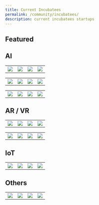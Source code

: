 ```yaml
---
title: Current Incubatees
permalink: /community/incubatees/
description: current incubatees startups
---
```

<h2>Featured</h2>


<h2>AI</h2>
<table>
	<tr>
		<td><img src="https://drive.google.com/uc?export=view&amp;id=1PBlBwvN8DNVgywtdP5-ltZrgYS51tzJg"></td>
		<td><img src="https://drive.google.com/uc?export=view&amp;id=14uCve2PmDu_0mYvtjuu9IhB5pxZequp4"></td>
		<td><img src="https://drive.google.com/uc?export=view&amp;id=1NnJiH-U8Aomr-lsDR6IdpCundydrI8zJ"></td>
		<td><img src="https://drive.google.com/uc?export=view&amp;id=1dz1IbKeNtREejdRJ4gkQDuWe2CUPGOlI"></td>
	</tr>
</table>
<table>
		<tr>
		<td><img src="https://drive.google.com/uc?export=view&amp;id=1hDn7XpW4Vw41c-2kWrWVKcHfxOxfENhd"></td>
		<td><img src="https://drive.google.com/uc?export=view&amp;id=1mmU-SSSL0-FN0BF-lQQvAauy8_jBs9Y2"></td>
		<td><img src="https://drive.google.com/uc?export=view&amp;id=1itjvkr0hVGpad_NIhfnSACkLYyvOCdvv"></td>
		<td><img src="https://drive.google.com/uc?export=view&amp;id=1SKlJwTuQfb6Soq-nHUcSVJUfTXpLCJgx"></td>
	</tr>
</table>
<table>
	<tr>
		<td><img src="https://drive.google.com/uc?export=view&amp;id=1sVQ-I7isMm6f3NYlsNuBprLisdLd0u3r"></td>
		<td><img src="https://drive.google.com/uc?export=view&amp;id=1a9yromDQK1wycDGBzDtLFsrEJRwFc0nL"></td>
		<td><img src="https://drive.google.com/uc?export=view&amp;id=1a9yromDQK1wycDGBzDtLFsrEJRwFc0nL"></td>
		<td><img src="https://drive.google.com/uc?export=view&amp;id=1a9yromDQK1wycDGBzDtLFsrEJRwFc0nL"></td>
	</tr>
</table>

<h2>AR / VR</h2>
<table>
	<tr>
		<td><img src="https://drive.google.com/uc?export=view&amp;id=1xyieubdgd0ouywXUg93ECBD56Rho4feC"></td>
		<td><img src="https://drive.google.com/uc?export=view&amp;id=1tkhBdwwNYYJHMWMhl-JKN6rot_2vfXWE"></td>
		<td><img src="https://drive.google.com/uc?export=view&amp;id=1UguKbfRM5iGjUJAgL563hOOQB1cGtcYf"></td>
		<td><img src="https://drive.google.com/uc?export=view&amp;id=1SnPgOE_3hVV24VzySJhBKyrvQolf6dW5"></td>
	</tr>
</table>
<table>
	<tr>
		<td><img src="https://drive.google.com/uc?export=view&amp;id=1sVQ-I7isMm6f3NYlsNuBprLisdLd0u3r"></td>
		<td><img src="https://drive.google.com/uc?export=view&amp;id=1a9yromDQK1wycDGBzDtLFsrEJRwFc0nL"></td>
		<td><img src="https://drive.google.com/uc?export=view&amp;id=1a9yromDQK1wycDGBzDtLFsrEJRwFc0nL"></td>
		<td><img src="https://drive.google.com/uc?export=view&amp;id=1a9yromDQK1wycDGBzDtLFsrEJRwFc0nL"></td>
	</tr>
</table>

<h2>IoT</h2>
<table>
	<tr>
		<td><img src="https://drive.google.com/uc?export=view&amp;id=1sVQ-I7isMm6f3NYlsNuBprLisdLd0u3r"></td>
		<td><img src="https://drive.google.com/uc?export=view&amp;id=1a9yromDQK1wycDGBzDtLFsrEJRwFc0nL"></td>
		<td><img src="https://drive.google.com/uc?export=view&amp;id=1a9yromDQK1wycDGBzDtLFsrEJRwFc0nL"></td>
		<td><img src="https://drive.google.com/uc?export=view&amp;id=1a9yromDQK1wycDGBzDtLFsrEJRwFc0nL"></td>
	</tr>
</table>

<h2>Others</h2>
<table>
	<tr>
		<td><img src="https://drive.google.com/uc?export=view&amp;id=1Q9Fg8v5oIF2mNE9hesWuB7NMjzd_5lEU"></td>
		<td><img src="https://drive.google.com/uc?export=view&amp;id=1a9yromDQK1wycDGBzDtLFsrEJRwFc0nL"></td>
		<td><img src="https://drive.google.com/uc?export=view&amp;id=1a9yromDQK1wycDGBzDtLFsrEJRwFc0nL"></td>
		<td><img src="https://drive.google.com/uc?export=view&amp;id=1a9yromDQK1wycDGBzDtLFsrEJRwFc0nL"></td>
	</tr>
</table>
